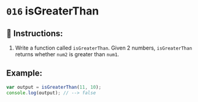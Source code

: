 # `016` isGreaterThan

## 📝 Instructions:

1. Write a function called `isGreaterThan`. Given 2 numbers, `isGreaterThan` returns whether `num2` is greater than `num1`.

## Example:

```Javascript
var output = isGreaterThan(11, 10);
console.log(output); // --> false
```
